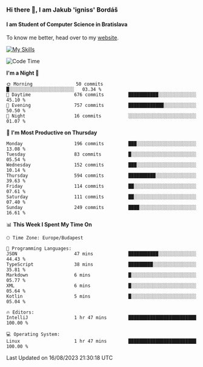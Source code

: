 ### Hi there 👋, I am Jakub 'igniss' Bordáš

#### I am Student of Computer Science in Bratislava
To know me better, head over to my [website](https://bordas.sk).

[![My Skills](https://skillicons.dev/icons?i=js,html,css,figma,svelte,java,kotlin,python,postgresql,typescript,nest,nodejs)](https://bordas.sk)


<!--START_SECTION:waka-->
![Code Time](http://img.shields.io/badge/Code%20Time-1%2C198%20hrs%2028%20mins-blue)

**I'm a Night 🦉** 

```text
🌞 Morning                50 commits          █░░░░░░░░░░░░░░░░░░░░░░░░   03.34 % 
🌆 Daytime                676 commits         ███████████░░░░░░░░░░░░░░   45.10 % 
🌃 Evening                757 commits         █████████████░░░░░░░░░░░░   50.50 % 
🌙 Night                  16 commits          ░░░░░░░░░░░░░░░░░░░░░░░░░   01.07 % 
```
📅 **I'm Most Productive on Thursday** 

```text
Monday                   196 commits         ███░░░░░░░░░░░░░░░░░░░░░░   13.08 % 
Tuesday                  83 commits          █░░░░░░░░░░░░░░░░░░░░░░░░   05.54 % 
Wednesday                152 commits         ███░░░░░░░░░░░░░░░░░░░░░░   10.14 % 
Thursday                 594 commits         ██████████░░░░░░░░░░░░░░░   39.63 % 
Friday                   114 commits         ██░░░░░░░░░░░░░░░░░░░░░░░   07.61 % 
Saturday                 111 commits         ██░░░░░░░░░░░░░░░░░░░░░░░   07.40 % 
Sunday                   249 commits         ████░░░░░░░░░░░░░░░░░░░░░   16.61 % 
```


📊 **This Week I Spent My Time On** 

```text
🕑︎ Time Zone: Europe/Budapest

💬 Programming Languages: 
JSON                     47 mins             ███████████░░░░░░░░░░░░░░   44.43 % 
TypeScript               38 mins             █████████░░░░░░░░░░░░░░░░   35.81 % 
Markdown                 6 mins              █░░░░░░░░░░░░░░░░░░░░░░░░   05.77 % 
XML                      6 mins              █░░░░░░░░░░░░░░░░░░░░░░░░   05.64 % 
Kotlin                   5 mins              █░░░░░░░░░░░░░░░░░░░░░░░░   05.04 % 

🔥 Editors: 
IntelliJ                 1 hr 47 mins        █████████████████████████   100.00 % 

💻 Operating System: 
Linux                    1 hr 47 mins        █████████████████████████   100.00 % 
```


 Last Updated on 16/08/2023 21:30:18 UTC
<!--END_SECTION:waka-->
